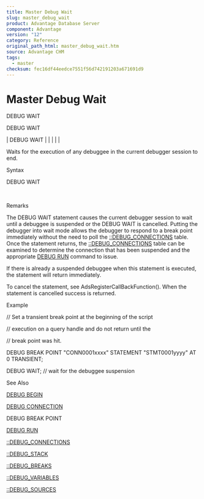 ```yaml
---
title: Master Debug Wait
slug: master_debug_wait
product: Advantage Database Server
component: Advantage
version: "12"
category: Reference
original_path_html: master_debug_wait.htm
source: Advantage CHM
tags:
  - master
checksum: fec16df44eedce7551f56d742191203a671691d9
---
```


# Master Debug Wait

DEBUG WAIT

DEBUG WAIT

| DEBUG WAIT |  |  |  |  |

Waits for the execution of any debuggee in the current debugger session to end.

Syntax

DEBUG WAIT

 

Remarks

The DEBUG WAIT statement causes the current debugger session to wait until a debuggee is suspended or the DEBUG WAIT is cancelled. Putting the debugger into wait mode allows the debugger to respond to a break point immediately without the need to poll the [::DEBUG\_CONNECTIONS](master__debug_connections.md) table. Once the statement returns, the [::DEBUG\_CONNECTIONS](master__debug_connections.md) table can be examined to determine the connection that has been suspended and the appropriate [DEBUG RUN](master_debug_run.md) command to issue.

If there is already a suspended debuggee when this statement is executed, the statement will return immediately.

To cancel the statement, see AdsRegisterCallBackFunction(). When the statement is cancelled success is returned.

Example

// Set a transient break point at the beginning of the script

// execution on a query handle and do not return until the

// break point was hit.

DEBUG BREAK POINT "CONN0001xxxx" STATEMENT "STMT0001yyyy" AT 0 TRANSIENT;

DEBUG WAIT; // wait for the debuggee suspension

See Also

[DEBUG BEGIN](master_debug_begin.md)

[DEBUG CONNECTION](master_debug_connection.md)

DEBUG BREAK POINT

[DEBUG RUN](master_debug_run.md)

[::DEBUG\_CONNECTIONS](master__debug_connections.md)

[::DEBUG\_STACK](master__debug_stack.md)

[::DEBUG\_BREAKS](master__debug_breaks.md)

[::DEBUG\_VARIABLES](master__debug_variables.md)

[::DEBUG\_SOURCES](master__debug_sources.md)
